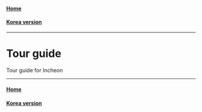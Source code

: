 #### [Home](../README.md)  
#### [Korea version](README_KR.md)  
---
# Tour guide
Tour guide for Incheon

---
#### [Home](../README.md)  
#### [Korea version](README_KR.md)  
